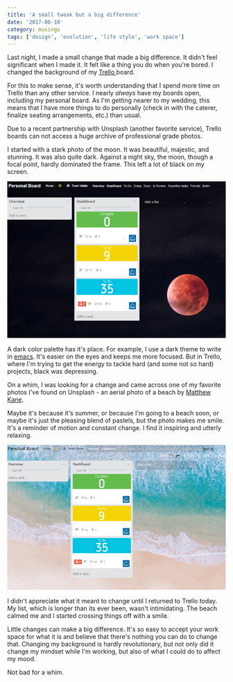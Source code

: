 ```yaml
---
title: 'A small tweak but a big difference'
date: '2017-06-10'
category: musings
tags: ['design', 'evolution', 'life style', 'work space']
---
```

Last night, I made a small change that made a big difference. It didn't feel significant when I made it. It felt like a thing you do when you're bored. I changed the background of my [Trello ](https://trello.com/)board.

For this to make sense, it's worth understanding that I spend more time on Trello than any other service. I nearly *always* have my boards open, including my personal board. As I'm getting nearer to my wedding, this means that I have more things to do personally (check in with the caterer, finalize seating arrangements, etc.) than usual.

Due to a recent partnership with Unsplash (another favorite service), Trello boards can not access a huge archive of professional grade photos.

I started with a stark photo of the moon. It was beautiful, majestic, and stunning. It was also quite dark. Against a night sky, the moon, though a focal point, hardly dominated the frame. This left a lot of black on my screen.

![](./old.png)

A dark color palette has it's place. For example, I use a dark theme to write in [emacs](https://www.gnu.org/software/emacs/). It's easier on the eyes and keeps me more focused. But in Trello, where I'm trying to get the energy to tackle hard (and some not so hard) projects, black was depressing.

On a whim, I was looking for a change and came across one of my favorite photos I've found on Unsplash - an aerial photo of a beach by [Matthew Kane](https://unsplash.com/@matthewkane).

Maybe it's because it's summer, or because I'm going to a beach soon, or maybe it's just the pleasing blend of pastels, but the photo makes me smile. It's a reminder of motion and constant change. I find it inspiring and utterly relaxing.

![](./new.png)

I didn't appreciate what it meant to change until I returned to Trello today. My list, which is longer than its ever been, wasn't intimidating. The beach calmed me and I started crossing things off with a smile.

Little changes can make a big difference. It's so easy to accept your work space for what it is and believe that there's nothing you can do to change that. Changing my background is hardly revolutionary, but not only did it change my mindset while I'm working, but also of what I could do to affect my mood.

Not bad for a whim.